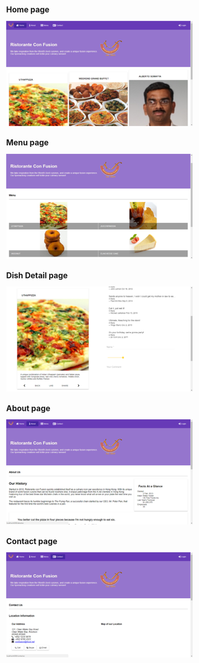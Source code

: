 <h2>Home page</h2>
<img src="./home.png" alt="home page">
<h2>Menu page</h2>
<img src="./menu.png" alt="menu page">
<h2>Dish Detail page</h2>
<img src="./dishdetail.png" alt="dishdetail page">
<h2>About page</h2>
<img src="./about.png" alt="about page">
<h2>Contact page</h2>
<img src="./contact.png" alt="contact page">
